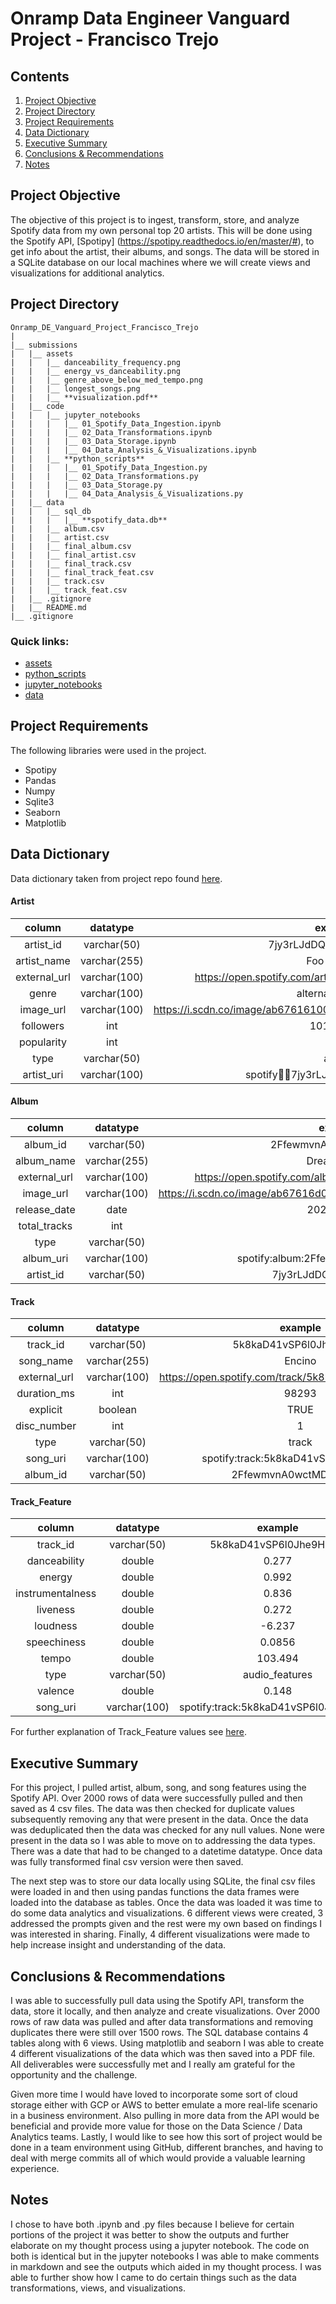 # Onramp Data Engineer Vanguard Project - Francisco Trejo

## Contents

1. [Project Objective](#Project-Objective)
2. [Project Directory](#Project-Directory)
3. [Project Requirements](#Project-Requirements)
4. [Data Dictionary](#Data-Dictionary)
5. [Executive Summary](#Executive-Summary)
6. [Conclusions & Recommendations](#Conclusions--Recommendations)
7. [Notes](#Notes)

## Project Objective

The objective of this project is to ingest, transform, store, and analyze Spotify data from my own personal top 20 artists. This will be done using the Spotify API, [Spotipy] (https://spotipy.readthedocs.io/en/master/#), to get info about the artist, their albums, and songs. The data will be stored in a SQLite database on our local machines where we will create views and visualizations for additional analytics.


## Project Directory
```
Onramp_DE_Vanguard_Project_Francisco_Trejo
|
|__ submissions
|   |__ assets
|   |   |__ danceability_frequency.png
|   |   |__ energy_vs_danceability.png
|   |   |__ genre_above_below_med_tempo.png
|   |   |__ longest_songs.png
|   |   |__ **visualization.pdf**
|   |__ code
|   |   |__ jupyter_notebooks
|   |   |   |__ 01_Spotify_Data_Ingestion.ipynb
|   |   |   |__ 02_Data_Transformations.ipynb
|   |   |   |__ 03_Data_Storage.ipynb
|   |   |   |__ 04_Data_Analysis_&_Visualizations.ipynb
|   |   |__ **python_scripts**
|   |   |   |__ 01_Spotify_Data_Ingestion.py
|   |   |   |__ 02_Data_Transformations.py
|   |   |   |__ 03_Data_Storage.py
|   |   |   |__ 04_Data_Analysis_&_Visualizations.py
|   |__ data
|   |   |__ sql_db
|   |   |   |__ **spotify_data.db**
|   |   |__ album.csv
|   |   |__ artist.csv
|   |   |__ final_album.csv
|   |   |__ final_artist.csv
|   |   |__ final_track.csv
|   |   |__ final_track_feat.csv
|   |   |__ track.csv
|   |   |__ track_feat.csv
|   |__ .gitignore
|   |__ README.md
|__ .gitignore
```
### Quick links:
- [assets](./assets)
- [python_scripts](./code/python_scripts)
- [jupyter_notebooks](./code/jupyter_notebooks)
- [data](./data)

## Project Requirements
The following libraries were used in the project.
- Spotipy
- Pandas
- Numpy
- Sqlite3
- Seaborn
- Matplotlib

## Data Dictionary

Data dictionary taken from project repo found [here](https://github.com/onramp-io/vanguard_de_project).
#### Artist

|    column    |   datatype   |                              example                             |
|:------------:|:------------:|:----------------------------------------------------------------:|
|   artist_id  |  varchar(50) |                      7jy3rLJdDQY21OgRLCZ9sD                      |
|  artist_name | varchar(255) |                           Foo Fighters                           |
| external_url | varchar(100) |      https://open.spotify.com/artist/7jy3rLJdDQY21OgRLCZ9sD      |
|     genre    | varchar(100) |                         alternative metal                        |
|   image_url  | varchar(100) | https://i.scdn.co/image/ab6761610000e5eb9a43b87b50cd3d03544bb3e5 |
|   followers  |      int     |                             10156976                             |
|  popularity  |      int     |                                77                                |
|     type     |  varchar(50) |                              artist                              |
|  artist_uri  | varchar(100) |               spotify:artist:7jy3rLJdDQY21OgRLCZ9sD              |

#### Album

|    column    |   datatype   |                              example                             |
|:------------:|:------------:|:----------------------------------------------------------------:|
|   album_id   |  varchar(50) |                      2FfewmvnA0wctMD64KjOxP                      |
|  album_name  | varchar(255) |                            Dream Widow                           |
| external_url | varchar(100) |       https://open.spotify.com/album/2FfewmvnA0wctMD64KjOxP      |
|   image_url  | varchar(100) | https://i.scdn.co/image/ab67616d0000b273a57abaeb967f055948170bd6 |
| release_date |     date     |                            2022-03-25                            |
| total_tracks |      int     |                                 8                                |
|     type     |  varchar(50) |                               album                              |
|   album_uri  | varchar(100) |               spotify:album:2FfewmvnA0wctMD64KjOxP               |
|   artist_id  |  varchar(50) |                      7jy3rLJdDQY21OgRLCZ9sD                      |

#### Track
|    column    |   datatype   |                        example                        |
|:------------:|:------------:|:-----------------------------------------------------:|
|   track_id   |  varchar(50) |                 5k8kaD41vSP6l0Jhe9HzmY                |
| song_name    | varchar(255) |                         Encino                        |
| external_url | varchar(100) | https://open.spotify.com/track/5k8kaD41vSP6l0Jhe9HzmY |
|  duration_ms |      int     |                         98293                         |
|   explicit   |    boolean   |                          TRUE                         |
|  disc_number |      int     |                           1                           |
|     type     |  varchar(50) |                         track                         |
|   song_uri   | varchar(100) |          spotify:track:5k8kaD41vSP6l0Jhe9HzmY         |
|   album_id   |  varchar(50) |                 2FfewmvnA0wctMD64KjOxP                |

#### Track_Feature
|      column      |   datatype   |                example               |
|:----------------:|:------------:|:------------------------------------:|
|     track_id     |  varchar(50) |        5k8kaD41vSP6l0Jhe9HzmY        |
|   danceability   |    double    |                 0.277                |
|      energy      |    double    |                 0.992                |
| instrumentalness |    double    |                 0.836                |
|     liveness     |    double    |                 0.272                |
|     loudness     |    double    |                -6.237                |
|    speechiness   |    double    |                0.0856                |
|       tempo      |    double    |                103.494               |
|       type       |  varchar(50) |            audio_features            |
|      valence     |    double    |                 0.148                |
|     song_uri     | varchar(100) | spotify:track:5k8kaD41vSP6l0Jhe9HzmY |

For further explanation of Track_Feature values see [here](https://developer.spotify.com/documentation/web-api/reference/#/operations/get-several-audio-features).

## Executive Summary
For this project, I pulled artist, album, song, and song features using the Spotify API. Over 2000 rows of data were successfully pulled and then saved as 4 csv files. The data was then checked for duplicate values subsequently removing any that were present in the data. Once the data was deduplicated then the data was checked for any null values. None were present in the data so I was able to move on to addressing the data types. There was a date that had to be changed to a datetime datatype. Once data was fully transformed final csv version were then saved.

The next step was to store our data locally using SQLite, the final csv files were loaded in and then using pandas functions the data frames were loaded into the database as tables. Once the data was loaded it was time to do some data analytics and visualizations. 6 different views were created, 3 addressed the prompts given and the rest were my own based on findings I was interested in sharing. Finally, 4 different visualizations were made to help increase insight and understanding of the data.

## Conclusions & Recommendations
I was able to successfully pull data using the Spotify API, transform the data, store it locally, and then analyze and create visualizations. Over 2000 rows of raw data was pulled and after data transformations and removing duplicates there were still over 1500 rows. The SQL database contains 4 tables along with 6 views. Using matplotlib and seaborn I was able to create 4 different visualizations of the data which was then saved into a PDF file. All deliverables were successfully met and I really am grateful for the opportunity and the challenge.

Given more time I would have loved to incorporate some sort of cloud storage either with GCP or AWS to better emulate a more real-life scenario in a business environment. Also pulling in more data from the API would be beneficial and provide more value for those on the Data Science / Data Analytics teams. Lastly, I would like to see how this sort of project would be done in a team environment using GitHub, different branches, and having to deal with merge commits all of which would provide a valuable learning experience.

## Notes
I chose to have both .ipynb and .py files because I believe for certain portions of the project it was better to show the outputs and further elaborate on my thought process using a jupyter notebook. The code on both is identical but in the jupyter notebooks I was able to make comments in markdown and see the outputs which aided in my thought process. I was able to further show how I came to do certain things such as the data transformations, views, and visualizations.